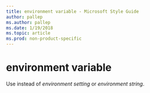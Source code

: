 ```yaml
---
title: environment variable - Microsoft Style Guide
author: pallep
ms.author: pallep
ms.date: 1/19/2018
ms.topic: article
ms.prod: non-product-specific
---
```


# environment variable

Use instead of *environment setting* or *environment string*.
